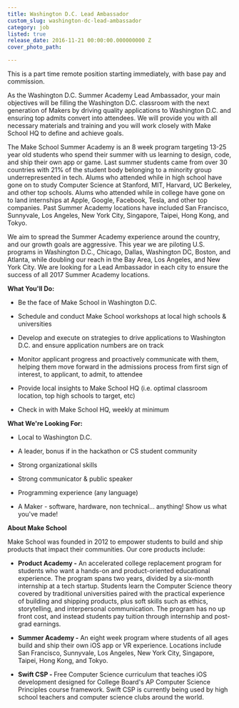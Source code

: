 ```yaml
---
title: Washington D.C. Lead Ambassador
custom_slug: washington-dc-lead-ambassador
category: job
listed: true
release_date: 2016-11-21 00:00:00.000000000 Z
cover_photo_path: 

---
```

This is a part time remote position starting immediately, with base pay and commission.

As the Washington D.C. Summer Academy Lead Ambassador, your main objectives will be filling the Washington D.C. classroom with the next generation of Makers by driving quality applications to Washington D.C. and ensuring top admits convert into attendees. We will provide you with all necessary materials and training and you will work closely with Make School HQ to define and achieve goals.

The Make School Summer Academy is an 8 week program targeting 13-25 year old students who spend their summer with us learning to design, code, and ship their own app or game. Last summer students came from over 30 countries with 21% of the student body belonging to a minority group underrepresented in tech. Alums who attended while in high school have gone on to study Computer Science at Stanford, MIT, Harvard, UC Berkeley, and other top schools. Alums who attended while in college have gone on to land internships at Apple, Google, Facebook, Tesla, and other top companies. Past Summer Academy locations have included San Francisco, Sunnyvale, Los Angeles, New York City, Singapore, Taipei, Hong Kong, and Tokyo.

We aim to spread the Summer Academy experience around the country, and our growth goals are aggressive. This year we are piloting U.S. programs in Washington D.C., Chicago, Dallas, Washington DC, Boston, and Atlanta, while doubling our reach in the Bay Area, Los Angeles, and New York City. We are looking for a Lead Ambassador in each city to ensure the success of all 2017 Summer Academy locations.

<b>What You'll Do:</b>

- Be the face of Make School in Washington D.C.

- Schedule and conduct Make School workshops at local high schools & universities

- Develop and execute on strategies to drive applications to Washington D.C. and ensure application numbers are on track

- Monitor applicant progress and proactively communicate with them, helping them move forward in the admissions process from first sign of interest, to applicant, to admit, to attendee

- Provide local insights to Make School HQ (i.e. optimal classroom location, top high schools to target, etc)

- Check in with Make School HQ, weekly at minimum

<b>What We're Looking For:</b>

- Local to Washington D.C.

- A leader, bonus if in the hackathon or CS student community

- Strong organizational skills

- Strong communicator & public speaker

- Programming experience (any language)

- A Maker - software, hardware, non technical... anything! Show us what you've made!

<b>About Make School</b>

Make School was founded in 2012 to empower students to build and ship products that impact their communities. Our core products include:

- <b>Product Academy -</b> An accelerated college replacement program for students who want a hands-on and product-oriented educational experience. The program spans two years, divided by a six-month internship at a tech startup. Students learn the Computer Science theory covered by traditional universities paired with the practical experience of building and shipping products, plus soft skills such as ethics, storytelling, and interpersonal communication. The program has no up front cost, and instead students pay tuition through internship and post-grad earnings.

- <b>Summer Academy -</b> An eight week program where students of all ages build and ship their own iOS app or VR experience. Locations include San Francisco, Sunnyvale, Los Angeles, New York City, Singapore, Taipei, Hong Kong, and Tokyo.

- <b>Swift CSP - </b> Free Computer Science curriculum that teaches iOS development designed for College Board's AP Computer Science Principles course framework. Swift CSP is currently being used by high school teachers and computer science clubs around the world.